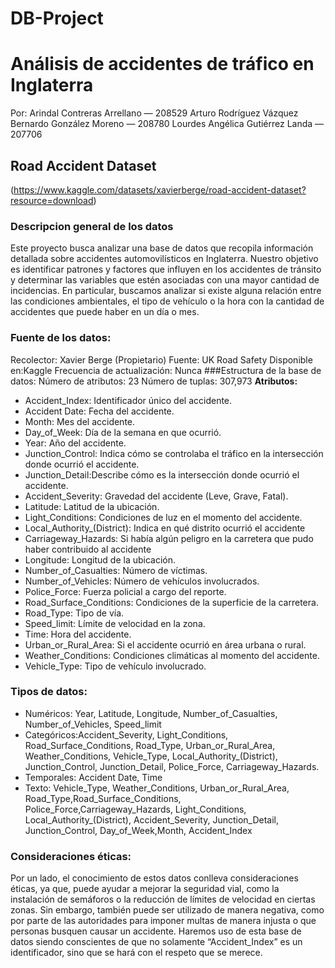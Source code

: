 # DB-Project
# Análisis de accidentes de tráfico en Inglaterra 
Por: 
Arindal Contreras Arrellano — 208529
Arturo Rodríguez Vázquez 
Bernardo González Moreno — 208780
Lourdes Angélica Gutiérrez Landa — 207706

## Road Accident Dataset 
(https://www.kaggle.com/datasets/xavierberge/road-accident-dataset?resource=download)


### Descripcion general de los datos 
Este proyecto busca analizar una base de datos que recopila información detallada sobre accidentes automovilísticos en Inglaterra. Nuestro objetivo es identificar patrones y factores que influyen en los accidentes de tránsito y determinar las variables que estén asociadas con una mayor cantidad de incidencias. En particular, buscamos analizar si existe alguna relación entre las condiciones ambientales, el tipo de vehículo  o la hora con la cantidad de accidentes que puede haber en un día o mes. 

### Fuente de los datos: 
Recolector: Xavier Berge (Propietario)
Fuente: UK Road Safety
Disponible en:Kaggle 
Frecuencia de actualización: Nunca 
###Estructura de la base de datos: 
Número de atributos: 23
Número de tuplas: 307,973
**Atributos:**
- Accident_Index: Identificador único del accidente.
- Accident Date: Fecha del accidente.
- Month: Mes del accidente.
- Day_of_Week: Día de la semana en que ocurrió.
- Year: Año del accidente.
- Junction_Control: Indica cómo se controlaba el tráfico en la intersección donde ocurrió el accidente.
- Junction_Detail:Describe cómo es la intersección donde ocurrió el accidente.
- Accident_Severity: Gravedad del accidente (Leve, Grave, Fatal).
- Latitude: Latitud de la ubicación.
- Light_Conditions: Condiciones de luz en el momento del accidente.
- Local_Authority_(District): Indica en qué distrito ocurrió el accidente
- Carriageway_Hazards: Si había algún peligro en la carretera que pudo haber contribuido al accidente
- Longitude: Longitud de la ubicación. 
- Number_of_Casualties: Número de víctimas.
- Number_of_Vehicles: Número de vehículos involucrados.
- Police_Force: Fuerza policial a cargo del reporte.
- Road_Surface_Conditions: Condiciones de la superficie de la carretera.
- Road_Type: Tipo de vía.
- Speed_limit: Límite de velocidad en la zona.
- Time: Hora del accidente.
- Urban_or_Rural_Area: Si el accidente ocurrió en área urbana o rural.
- Weather_Conditions: Condiciones climáticas al momento del accidente.
- Vehicle_Type: Tipo de vehículo involucrado.

### Tipos de datos: 
- Numéricos: Year, Latitude, Longitude, Number_of_Casualties, Number_of_Vehicles, Speed_limit
- Categóricos:Accident_Severity, Light_Conditions, Road_Surface_Conditions, Road_Type, Urban_or_Rural_Area, Weather_Conditions, Vehicle_Type, Local_Authority_(District), Junction_Control, Junction_Detail, Police_Force, Carriageway_Hazards. 
- Temporales: Accident Date, Time 
- Texto: Vehicle_Type, Weather_Conditions, Urban_or_Rural_Area, Road_Type,Road_Surface_Conditions, Police_Force,Carriageway_Hazards, Light_Conditions, Local_Authority_(District), Accident_Severity, Junction_Detail, Junction_Control, Day_of_Week,Month, Accident_Index

### Consideraciones éticas: 
Por un lado, el conocimiento de estos datos conlleva consideraciones éticas, ya que, puede ayudar a mejorar la seguridad vial, como la instalación de semáforos o la reducción de límites de velocidad en ciertas zonas. Sin embargo, también puede ser utilizado de manera negativa, como por parte de las autoridades para imponer multas de manera injusta o que personas busquen causar un accidente. Haremos uso de esta base de datos siendo conscientes de que no solamente “Accident_Index” es un identificador, sino que se hará con el respeto que se merece. 
